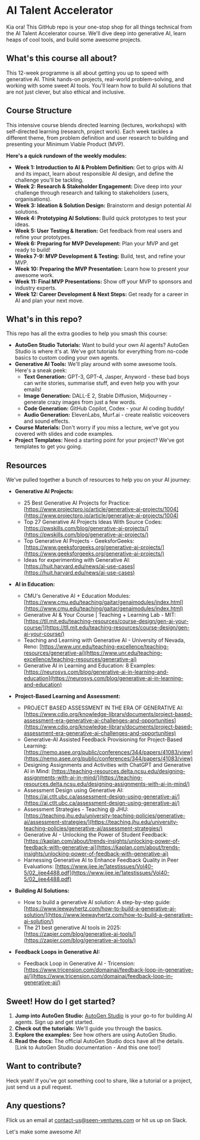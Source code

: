 # AI Talent Accelerator

Kia ora! This GitHub repo is your one-stop shop for all things technical from the AI Talent Accelerator course. We'll dive deep into generative AI, learn heaps of cool tools, and build some awesome projects.

## What's this course all about?

This 12-week programme is all about getting you up to speed with generative AI. Think hands-on projects, real-world problem-solving, and working with some sweet AI tools. You'll learn how to build AI solutions that are not just clever, but also ethical and inclusive.

## Course Structure

This intensive course blends directed learning (lectures, workshops) with self-directed learning (research, project work). Each week tackles a different theme, from problem definition and user research to building and presenting your Minimum Viable Product (MVP).

**Here's a quick rundown of the weekly modules:**

- **Week 1: Introduction to AI & Problem Definition:** Get to grips with AI and its impact, learn about responsible AI design, and define the challenge you'll be tackling.
- **Week 2: Research & Stakeholder Engagement:** Dive deep into your challenge through research and talking to stakeholders (users, organisations).
- **Week 3: Ideation & Solution Design:** Brainstorm and design potential AI solutions.
- **Week 4: Prototyping AI Solutions:** Build quick prototypes to test your ideas.
- **Week 5: User Testing & Iteration:** Get feedback from real users and refine your prototypes.
- **Week 6: Preparing for MVP Development:** Plan your MVP and get ready to build!
- **Weeks 7-9: MVP Development & Testing:** Build, test, and refine your MVP.
- **Week 10: Preparing the MVP Presentation:** Learn how to present your awesome work.
- **Week 11: Final MVP Presentations:** Show off your MVP to sponsors and industry experts.
- **Week 12: Career Development & Next Steps:** Get ready for a career in AI and plan your next move.

## What's in this repo?

This repo has all the extra goodies to help you smash this course:

- **AutoGen Studio Tutorials:** Want to build your own AI agents? AutoGen Studio is where it's at. We've got tutorials for everything from no-code basics to custom coding your own agents.
- **Generative AI Tools:** We'll play around with some awesome tools. Here's a sneak peek:
  - **Text Generation:** GPT-3, GPT-4, Jasper, Anyword - these bad boys can write stories, summarise stuff, and even help you with your emails!
  - **Image Generation:** DALL-E 2, Stable Diffusion, Midjourney - generate crazy images from just a few words.
  - **Code Generation:** GitHub Copilot, Codex - your AI coding buddy!
  - **Audio Generation:** ElevenLabs, Murf.ai - create realistic voiceovers and sound effects.
- **Course Materials:** Don't worry if you miss a lecture, we've got you covered with slides and code examples.
- **Project Templates:** Need a starting point for your project? We've got templates to get you going.

## Resources

We've pulled together a bunch of resources to help you on your AI journey:

- **Generative AI Projects:**

  - 25 Best Generative AI Projects for Practice: [https://www.projectpro.io/article/generative-ai-projects/1004](https://www.projectpro.io/article/generative-ai-projects/1004)
  - Top 27 Generative AI Projects Ideas With Source Codes: [https://pwskills.com/blog/generative-ai-projects/](https://pwskills.com/blog/generative-ai-projects/)
  - Top Generative AI Projects - GeeksforGeeks: [https://www.geeksforgeeks.org/generative-ai-projects/](https://www.geeksforgeeks.org/generative-ai-projects/)
  - Ideas for experimenting with Generative AI: [https://huit.harvard.edu/news/ai-use-cases](https://huit.harvard.edu/news/ai-use-cases)

- **AI in Education:**

  - CMU's Generative AI + Education Modules: [https://www.cmu.edu/teaching/gaitar/genaimodules/index.html](https://www.cmu.edu/teaching/gaitar/genaimodules/index.html)
  - Generative AI & Your Course | Teaching + Learning Lab - MIT: [https://tll.mit.edu/teaching-resources/course-design/gen-ai-your-course/](https://tll.mit.edu/teaching-resources/course-design/gen-ai-your-course/)
  - Teaching and Learning with Generative AI - University of Nevada, Reno: [https://www.unr.edu/teaching-excellence/teaching-resources/generative-ai](https://www.unr.edu/teaching-excellence/teaching-resources/generative-ai)
  - Generative AI in Learning and Education: 8 Examples: [https://neurosys.com/blog/generative-ai-in-learning-and-education](https://neurosys.com/blog/generative-ai-in-learning-and-education)

- **Project-Based Learning and Assessment:**

  - PROJECT BASED ASSESSMENT IN THE ERA OF GENERATIVE AI: [https://www.cdio.org/knowledge-library/documents/project-based-assessment-era-generative-ai-challenges-and-opportunities](https://www.cdio.org/knowledge-library/documents/project-based-assessment-era-generative-ai-challenges-and-opportunities)
  - Generative-AI Assisted Feedback Provisioning for Project-Based Learning: [https://nemo.asee.org/public/conferences/344/papers/41083/view](https://nemo.asee.org/public/conferences/344/papers/41083/view)
  - Designing Assignments and Activities with ChatGPT and Generative AI in Mind: [https://teaching-resources.delta.ncsu.edu/designing-assignments-with-ai-in-mind/](https://teaching-resources.delta.ncsu.edu/designing-assignments-with-ai-in-mind/)
  - Assessment Design using Generative AI: [https://ai.ctlt.ubc.ca/assessment-design-using-generative-ai/](https://ai.ctlt.ubc.ca/assessment-design-using-generative-ai/)
  - Assessment Strategies - Teaching @ JHU: [https://teaching.jhu.edu/university-teaching-policies/generative-ai/assessment-strategies/](https://teaching.jhu.edu/university-teaching-policies/generative-ai/assessment-strategies/)
  - Generative AI - Unlocking the Power of Student Feedback: [https://kaplan.com/about/trends-insights/unlocking-power-of-feedback-with-generative-ai](https://kaplan.com/about/trends-insights/unlocking-power-of-feedback-with-generative-ai)
  - Harnessing Generative AI to Enhance Feedback Quality in Peer Evaluations: [https://www.ijee.ie/1atestissues/Vol40-5/02_ijee4488.pdf](https://www.ijee.ie/1atestissues/Vol40-5/02_ijee4488.pdf)

- **Building AI Solutions:**

  - How to build a generative AI solution: A step-by-step guide: [https://www.leewayhertz.com/how-to-build-a-generative-ai-solution/](https://www.leewayhertz.com/how-to-build-a-generative-ai-solution/)
  - The 21 best generative AI tools in 2025: [https://zapier.com/blog/generative-ai-tools/](https://zapier.com/blog/generative-ai-tools/)

- **Feedback Loops in Generative AI:**
  - Feedback Loop in Generative AI - Tricension: [https://www.tricension.com/domainai/feedback-loop-in-generative-ai/](https://www.tricension.com/domainai/feedback-loop-in-generative-ai/)

## Sweet! How do I get started?

1. **Jump into AutoGen Studio:** [AutoGen Studio](https://microsoft.github.io/autogen/0.2/blog/2023/12/01/AutoGenStudio/) is your go-to for building AI agents. Sign up and get started.
2. **Check out the tutorials:** We'll guide you through the basics.
3. **Explore the examples:** See how others are using AutoGen Studio.
4. **Read the docs:** The official AutoGen Studio docs have all the details. [Link to AutoGen Studio documentation - And this one too!]

## Want to contribute?

Heck yeah! If you've got something cool to share, like a tutorial or a project, just send us a pull request.

## Any questions?

Flick us an email at [contact-us@seen-ventures.com](mailto:contact-us@seen-ventures.com) or hit us up on Slack.

Let's make some awesome AI!

